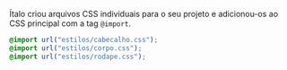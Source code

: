 Ítalo criou arquivos CSS individuais para o seu projeto e adicionou-os ao CSS principal com a tag `@import`.

```css
@import url("estilos/cabecalho.css");
@import url("estilos/corpo.css");
@import url("estilos/rodape.css");
```

